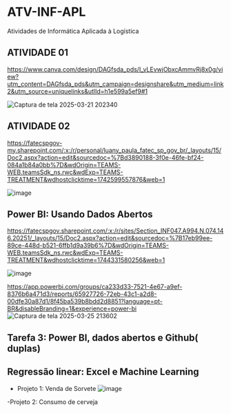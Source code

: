 # ATV-INF-APL
Atividades de Informática Aplicada à Logística
## ATIVIDADE 01
https://www.canva.com/design/DAGfsda_pds/I_vLEvwjObxcAmmvRj8x0g/view?utm_content=DAGfsda_pds&utm_campaign=designshare&utm_medium=link2&utm_source=uniquelinks&utlId=h1e599a5ef9#1

![Captura de tela 2025-03-21 202340](https://github.com/user-attachments/assets/f2b13f4a-4ae2-40cf-88ce-3c616da5c6d2)

## ATIVIDADE 02
https://fatecspgov-my.sharepoint.com/:x:/r/personal/luany_paula_fatec_sp_gov_br/_layouts/15/Doc2.aspx?action=edit&sourcedoc=%7Bd3890188-3f0e-46fe-bf24-084a1b84a0bb%7D&wdOrigin=TEAMS-WEB.teamsSdk_ns.rwc&wdExp=TEAMS-TREATMENT&wdhostclicktime=1742599557876&web=1

![image](https://github.com/user-attachments/assets/c5bab896-7933-46f2-ad98-bcb3b35a2235)

## Power BI: Usando Dados Abertos
https://fatecspgov.sharepoint.com/:x:/r/sites/Section_INF047.A994.N.074.146.20251/_layouts/15/Doc2.aspx?action=edit&sourcedoc=%7B17eb99ee-89ce-448d-b521-6ffb1d9a39b6%7D&wdOrigin=TEAMS-WEB.teamsSdk_ns.rwc&wdExp=TEAMS-TREATMENT&wdhostclicktime=1744331580256&web=1

![image](https://github.com/user-attachments/assets/4b7abbc1-9a2d-456f-8f5f-d5c2f2460cf8)


https://app.powerbi.com/groups/ca233d33-7521-4e67-a9ef-8376b6a471d3/reports/65927726-72eb-43c1-a2d8-00dfe30a87d1/8f45ba539b8bdd2d8851?language=pt-BR&disableBranding=1&experience=power-bi
![Captura de tela 2025-03-25 213602](https://github.com/user-attachments/assets/73c7405e-90f6-4574-87b3-580a50bcd340)

## Tarefa 3: Power BI, dados abertos e Github( duplas)


## Regressão linear: Excel e Machine Learning
- Projeto 1: Venda de Sorvete
![image](https://github.com/user-attachments/assets/c3f3f8f7-6d24-4746-93a4-ab6f1f0b67e6)

-Projeto 2: Consumo de cerveja
